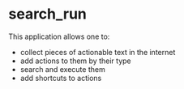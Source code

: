 # search_run

This application allows one to:

- collect pieces of actionable text in the internet
- add actions to them by their type
- search and execute them
- add shortcuts to actions
